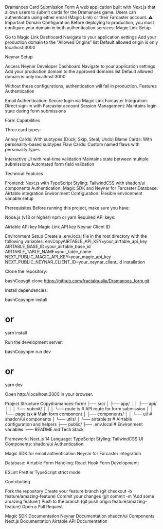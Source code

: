 Dramanoes Card Submission Form
A web application built with Next.js that allows users to submit cards for the Dramanoes game. Users can authenticate using either email (Magic Link) or their Farcaster account.
⚠️ Important Domain Configuration
Before deploying to production, you must configure your domain in both authentication services:
Magic Link Setup

Go to Magic Link Dashboard
Navigate to your application settings
Add your production domain to the "Allowed Origins" list
Default allowed origin is only localhost:3000

Neynar Setup

Access Neynar Developer Dashboard
Navigate to your application settings
Add your production domain to the approved domains list
Default allowed domain is only localhost:3000

Without these configurations, authentication will fail in production.
Features
Authentication

Email Authentication: Secure login via Magic Link
Farcaster Integration: Direct sign-in with Farcaster account
Session Management: Maintains login state during form submissions

Form Capabilities

Three card types:

Annoy Cards: With subtypes (Duck, Skip, Steal, Undo)
Blame Cards: With personality-based subtypes
Flaw Cards: Custom named flaws with personality types


Interactive UI with real-time validation
Maintains state between multiple submissions
Automated form field validation

Technical Features

Frontend: Next.js with TypeScript
Styling: TailwindCSS with shadcn/ui components
Authentication: Magic SDK and Neynar for Farcaster
Database: Airtable integration
Environment Configuration: Flexible environment variable setup

Prerequisites
Before running this project, make sure you have:

Node.js (v18 or higher)
npm or yarn
Required API keys:

Airtable API key
Magic Link API key
Neynar Client ID



Environment Setup
Create a .env.local file in the root directory with the following variables:
envCopyAIRTABLE_API_KEY=your_airtable_api_key
AIRTABLE_BASE_ID=your_airtable_base_id
AIRTABLE_TABLE_NAME=your_table_name
NEXT_PUBLIC_MAGIC_API_KEY=your_magic_api_key
NEXT_PUBLIC_NEYNAR_CLIENT_ID=your_neynar_client_id
Installation

Clone the repository:

bashCopygit clone https://github.com/fractalqualia/Dramanoes_form.git

Install dependencies:

bashCopynpm install
# or
yarn install

Run the development server:

bashCopynpm run dev
# or
yarn dev

Open http://localhost:3000 in your browser.

Project Structure
Copydramanoes-form/
├── src/
│   ├── app/
│   │   ├── api/
│   │   │   └── submit/
│   │   │       └── route.ts    # API route for form submission
│   │   └── page.tsx            # Main form component
│   ├── components/
│   │   └── ui/                 # shadcn/ui components
│   └── utils/
│       └── airtable.ts         # Airtable configuration and helpers
├── public/
├── .env.local                  # Environment variables
└── README.md
Tech Stack

Framework: Next.js 14
Language: TypeScript
Styling: TailwindCSS
UI Components: shadcn/ui
Authentication:

Magic SDK for email authentication
Neynar for Farcaster integration


Database: Airtable
Form Handling: React Hook Form
Development:

ESLint
Prettier
TypeScript strict mode



Contributing

Fork the repository
Create your feature branch (git checkout -b feature/amazing-feature)
Commit your changes (git commit -m 'Add some amazing feature')
Push to the branch (git push origin feature/amazing-feature)
Open a Pull Request


Magic SDK Documentation
Neynar Documentation
shadcn/ui Components
Next.js Documentation
Airtable API Documentation